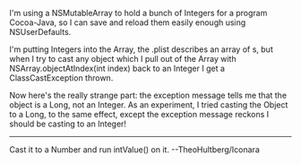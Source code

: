 I'm using a NSMutableArray to hold a bunch of Integers for a program Cocoa-Java, so I can save and reload them easily enough using NSUserDefaults.

I'm putting Integers into the Array, the .plist describes an array of <integer>s, but when I try to cast any object which I pull out of the Array with NSArray.objectAtIndex(int index) back to an Integer I get a ClassCastException thrown.

Now here's the really strange part: the exception message tells me that the object is a Long, not an Integer. As an experiment, I tried casting the Object to a Long, to the same effect, except the exception message reckons I should be casting to an Integer!

----

Cast it to a     Number and run     intValue() on it. --TheoHultberg/Iconara
